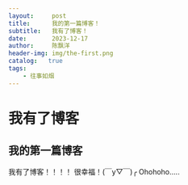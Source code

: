 ```yaml
---
layout:     post
title:      我的第一篇博客！
subtitle:   我有了博客！
date:       2023-12-17
author:     陈飘洋
header-img: img/the-first.png
catalog:   true
tags:
    - 往事如烟
---
```

# 我有了博客
## 我的第一篇博客
我有了博客！！！！
很幸福！(￣y▽￣)╭ Ohohoho.....
